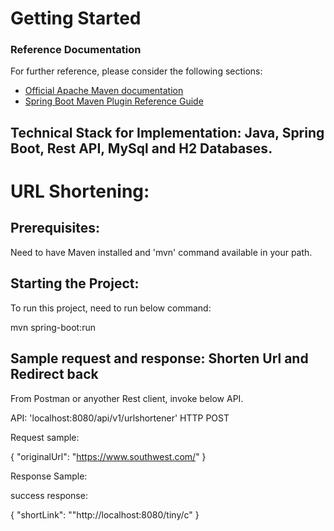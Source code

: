 # Getting Started

### Reference Documentation
For further reference, please consider the following sections:

* [Official Apache Maven documentation](https://maven.apache.org/guides/index.html)
* [Spring Boot Maven Plugin Reference Guide](https://docs.spring.io/spring-boot/docs/2.2.5.RELEASE/maven-plugin/)



## Technical Stack for Implementation: Java, Spring Boot, Rest API, MySql and H2 Databases.


# URL Shortening:

## Prerequisites:
Need to have Maven installed and 'mvn' command available in your path.

## Starting the Project:
To run this project, need to run below command:

mvn spring-boot:run

## Sample request and response: Shorten Url and Redirect back
From Postman or anyother Rest client, invoke below API.

API: 'localhost:8080/api/v1/urlshortener'
HTTP POST

Request sample:

{
"originalUrl": "https://www.southwest.com/"
}

Response Sample:


success response:

{
"shortLink": ""http://localhost:8080/tiny/c"
}

